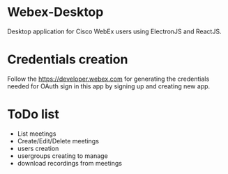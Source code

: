 # Webex-Desktop

Desktop application for Cisco WebEx users using ElectronJS and ReactJS.

# Credentials creation
Follow the https://developer.webex.com for generating the credentials needed for OAuth sign in this app by signing up and creating new app.

# ToDo list

- List meetings
- Create/Edit/Delete meetings
- users creation
- usergroups creating to manage
- download recordings from meetings
